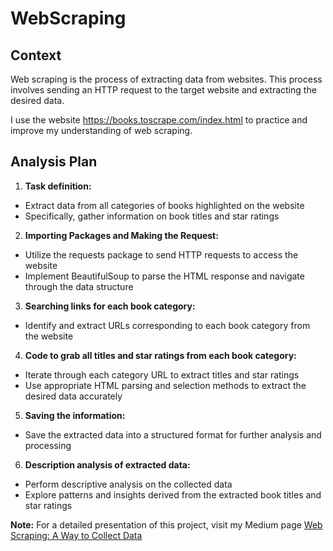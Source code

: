 # WebScraping

## Context
Web scraping is the process of extracting data from websites. This process involves sending an HTTP request to the target website and extracting the desired data.

I use the website https://books.toscrape.com/index.html to practice and improve my understanding of web scraping.

## Analysis Plan

1. **Task definition:**
* Extract data from all categories of books highlighted on the website
* Specifically, gather information on book titles and star ratings

2. **Importing Packages and Making the Request:**
* Utilize the requests package to send HTTP requests to access the website
* Implement BeautifulSoup to parse the HTML response and navigate through the data structure

3. **Searching links for each book category:**
* Identify and extract URLs corresponding to each book category from the website

4. **Code to grab all titles and star ratings from each book category:**
* Iterate through each category URL to extract titles and star ratings
* Use appropriate HTML parsing and selection methods to extract the desired data accurately

5. **Saving the information:**
* Save the extracted data into a structured format for further analysis and processing

6. **Description analysis of extracted data:**
* Perform descriptive analysis on the collected data
* Explore patterns and insights derived from the extracted book titles and star ratings

**Note:** For a detailed presentation of this project, visit my Medium page [Web Scraping: A Way to Collect Data](https://medium.com/@fabitortorelli/web-scraping-a-way-to-collect-data-8ca2ee4af1cf)
